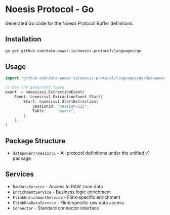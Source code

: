 # Noesis Protocol - Go

Generated Go code for the Noesis Protocol Buffer definitions.

## Installation

```bash
go get github.com/data-power-io/noesis-protocol/languages/go
```

## Usage

```go
import "github.com/data-power-io/noesis-protocol/languages/go/datapower/noesis/v1"

// Use the generated types
event := &noesisv1.ExtractionEvent{
    Event: &noesisv1.ExtractionEvent_Start{
        Start: &noesisv1.StartExtraction{
            SessionId: "session-123",
            Table:     "users",
        },
    },
}
```

## Package Structure

- `datapower/noesis/v1` - All protocol definitions under the unified v1 package

## Services

- `RawDataService` - Access to RAW zone data
- `EnrichmentService` - Business logic enrichment
- `FlinkEnrichmentService` - Flink-specific enrichment
- `FlinkRawDataService` - Flink-specific raw data access
- `Connector` - Standard connector interface